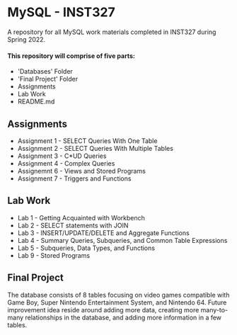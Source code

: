 # MySQL - INST327
A repository for all MySQL work materials completed in INST327 during Spring 2022.

 #### This repository will comprise of five parts: ####


- 'Databases' Folder
- 'Final Project' Folder
- Assignments
- Lab Work 
- README.md

## Assignments ##
- Assignment 1 - SELECT Queries With One Table
- Assignment 2 - SELECT Queries With Multiple Tables
- Assignment 3 - C*UD Queries
- Assignment 4 - Complex Queries
- Assignemnt 6 - Views and Stored Programs
- Assignment 7 - Triggers and Functions

## Lab Work ##
- Lab 1 - Getting Acquainted with Workbench
- Lab 2 - SELECT statements with JOIN
- Lab 3 - INSERT/UPDATE/DELETE and Aggregate Functions
- Lab 4 - Summary Queries, Subqueries, and Common Table Expressions
- Lab 5 - Subqueries, Data Types, and Functions
- Lab 9 - Stored Programs


## Final Project ##
The database consists of 8 tables focusing on video games compatible with Game Boy, Super Nintendo Entertainment System, and Nintendo 64. Future improvement idea reside around adding more data, creating more many-to-many relationships in the database, and adding more information in a few tables.
